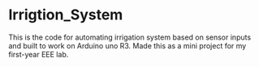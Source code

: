 # Irrigtion_System
This is the code for automating irrigation system based on sensor inputs and built to work on Arduino uno R3.
  Made this as a mini project for my first-year EEE lab.
